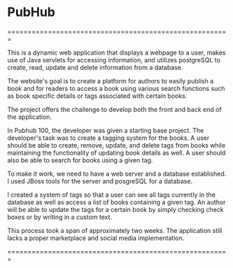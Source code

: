 # PubHub

=======================================================

This is a dynamic web application that displays a webpage to a user, makes use of Java servlets for accessing information, and utilizes postgreSQL to create, read, update and delete information from a database.

The website's goal is to create a platform for authors to easily publish a book and for readers to access a book using various search functions such as book specific details or tags associated with certain books.

The project offers the challenge to develop both the front and back end of the application.

In Pubhub 100, the developer was given a starting base project. The developer's task was to create a tagging system for the books. A user should be able to create, remove, update, and delete tags from books while maintaining the functionality of updating book details as well. A user should also be able to search for books using a given tag.

To make it work, we need to have a web server and a database established. I used JBoss tools for the server and posgreSQL for a database.

I created a system of tags so that a user can see all tags currently in the database as well as access a list of books containing a given tag. An author will be able to update the tags for a certain book by simply checking check boxes or by writing in a custom text.

This process took a span of approximately two weeks. The application still lacks a proper marketplace and social media implementation.

=======================================================
